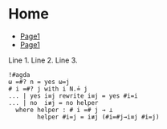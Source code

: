 # Home

* [Page1](Page1.md)
* [Page1](Page2.md)

Line 1.
Line 2.
Line 3.

```
!#agda
ω =#? n = yes ω=j
# i =#? j with i N.≟ j
... | yes i≡j rewrite i≡j = yes #i=i
... | no  i≢j = no helper
  where helper : # i =# j → ⊥
        helper #i=j = i≢j (#i=#j→i≡j #i=j)
```

